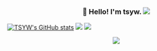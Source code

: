 <h3 align="center">👋 Hello! I'm tsyw. <img src="https://visitor-badge.glitch.me/badge?page_id=tsyw" /> </h3> 

<!---
tsyw/tsyw is a ✨ special ✨ repository because its `README.md` (this file) appears on your GitHub profile.
You can click the Preview link to take a look at your changes.
--->

[![TSYW's GitHub stats](https://github-readme-stats.vercel.app/api?username=tsyw)](https://github.com/tsyw/github-readme-stats)
<img src="https://github-readme-streak-stats.herokuapp.com/?user=tsyw" /> </div>
<img src="https://github-profile-trophy.vercel.app/?username=tsyw" /> </div>
<div align="center"> <img src="https://activity-graph.herokuapp.com/graph?username=tsyw&theme=react" /> </div>

